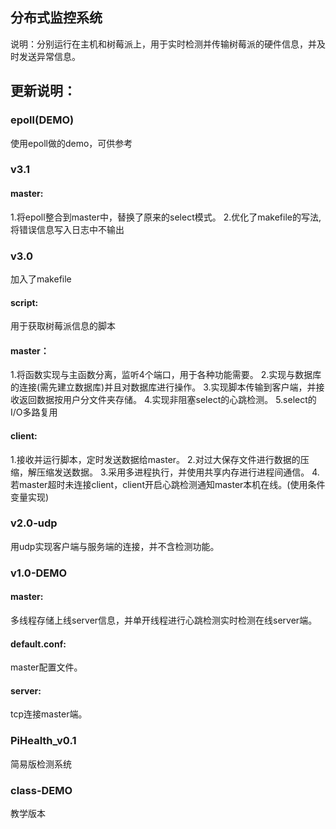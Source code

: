 ## 分布式监控系统

说明：分别运行在主机和树莓派上，用于实时检测并传输树莓派的硬件信息，并及时发送异常信息。

## 更新说明：

### epoll(DEMO)
  使用epoll做的demo，可供参考

### v3.1
#### master:
  1.将epoll整合到master中，替换了原来的select模式。
  2.优化了makefile的写法,将错误信息写入日志中不输出

### v3.0
  加入了makefile
#### script:
  用于获取树莓派信息的脚本

#### master：
  1.将函数实现与主函数分离，监听4个端口，用于各种功能需要。
  2.实现与数据库的连接(需先建立数据库)并且对数据库进行操作。
  3.实现脚本传输到客户端，并接收返回数据按用户分文件夹存储。
  4.实现非阻塞select的心跳检测。
  5.select的I/O多路复用

#### client:
  1.接收并运行脚本，定时发送数据给master。
  2.对过大保存文件进行数据的压缩，解压缩发送数据。
  3.采用多进程执行，并使用共享内存进行进程间通信。
  4.若master超时未连接client，client开启心跳检测通知master本机在线。(使用条件变量实现)

### v2.0-udp
  用udp实现客户端与服务端的连接，并不含检测功能。

### v1.0-DEMO

#### master:
  多线程存储上线server信息，并单开线程进行心跳检测实时检测在线server端。

#### default.conf:
  master配置文件。
#### server:
  tcp连接master端。

### PiHealth_v0.1
  简易版检测系统

### class-DEMO
  教学版本
